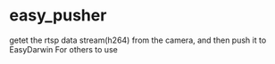 # easy_pusher
getet the rtsp data stream(h264) from the camera, and then push it to EasyDarwin For others to use
